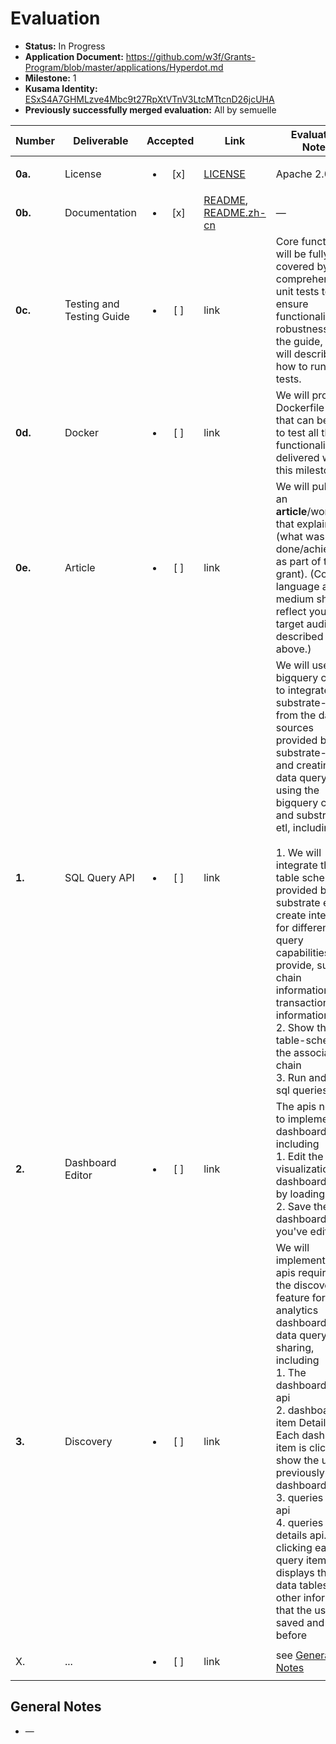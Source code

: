 # Evaluation

- **Status:** In Progress
- **Application Document:** https://github.com/w3f/Grants-Program/blob/master/applications/Hyperdot.md
- **Milestone:** 1
- **Kusama Identity:** [ESxS4A7GHMLzve4Mbc9t27RpXtVTnV3LtcMTtcnD26jcUHA](https://polkascan.io/pre/kusama/account/ESxS4A7GHMLzve4Mbc9t27RpXtVTnV3LtcMTtcnD26jcUHA)
- **Previously successfully merged evaluation:** All by semuelle

| Number | Deliverable | Accepted | Link | Evaluation Notes |
| ------ | ----------- | :------: | ---- |----------------- |
| **0a.** | License                   | <ul><li>[x] </li></ul> | [LICENSE](https://github.com/Infra3-Network/hyperdot-node/blob/ef7ee82d333da7377eb0bb1740b240104a62bee1/LICENSE) | Apache 2.0                                                   |
| **0b.** | Documentation             | <ul><li>[x] </li></ul> | [README](https://github.com/Infra3-Network/hyperdot-node/blob/ef7ee82d333da7377eb0bb1740b240104a62bee1/README.md), [README.zh-cn](https://github.com/Infra3-Network/hyperdot-node/blob/ef7ee82d333da7377eb0bb1740b240104a62bee1/README.zh-cn.md) | — |
| **0c.** | Testing and Testing Guide | <ul><li>[ ] </li></ul> | link | Core functions will be fully covered by comprehensive unit tests to ensure functionality and robustness. In the guide, we will describe how to run these tests. |
| **0d.** | Docker                    | <ul><li>[ ] </li></ul> | link | We will provide a Dockerfile(s) that can be used to test all the functionality delivered with this milestone. |
| **0e.** | Article                   | <ul><li>[ ] </li></ul> | link | We will publish an **article**/workshop that explains [...] (what was done/achieved as part of the grant). (Content, language and medium should reflect your target audience described above.) |
|  **1.** | SQL Query API             | <ul><li>[ ] </li></ul> | link | We will use the bigquery client to integrate substrate-etl from the data sources provided by substrate-etl and creating a data query api using the bigquery client and substrate-etl, including<br/><br />1. We will integrate the table schema provided by substrate etl to create interfaces for different query capabilities we provide, such as chain information, transaction information, etc.<br />2. Show the table-scheme of the associated chain<br/>3. Run and save sql queries |
|  **2.** | Dashboard Editor          | <ul><li>[ ] </li></ul> | link | The apis needed to implement the dashboard, including<br/>1. Edit the visualization dashboard page by loading sql<br/>2. Save the dashboard you've edited |
|  **3.** | Discovery                 | <ul><li>[ ] </li></ul> | link | We will implement the apis required by the discovery feature for data analytics dashboards and data query sharing, including<br/>1. The dashboards list api<br/>2. dashboards item Detail api. Each dashboard item is clicked to show the user's previously edited dashboard<br/>3. queries List api<br/>4. queries item details api. After clicking each query item, it displays the sql data tables and other information that the user has saved and run before |
| X. | ... | <ul><li>[ ] </li></ul> | link | see [General Notes](#general-notes) |


## General Notes

- —
